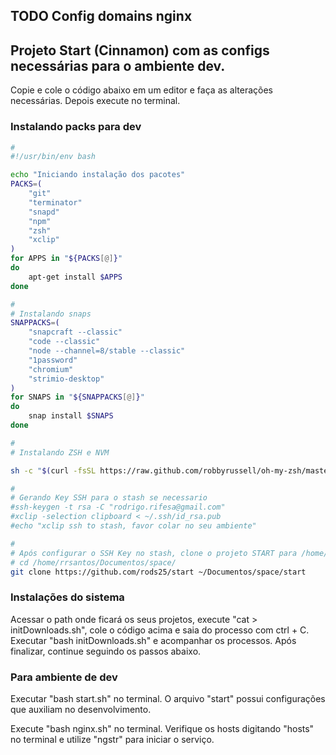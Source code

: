 ## TODO Config domains nginx
## Projeto Start (Cinnamon) com as configs necessárias para o ambiente dev.

Copie e cole o código abaixo em um editor e faça as alterações necessárias. Depois execute no terminal.

### Instalando packs para dev
```sh
#
#!/usr/bin/env bash

echo "Iniciando instalação dos pacotes"
PACKS=( 
    "git"
    "terminator" 
    "snapd" 
    "npm"
    "zsh"
    "xclip"
)
for APPS in "${PACKS[@]}"
do
    apt-get install $APPS
done

#
# Instalando snaps
SNAPPACKS=( 
    "snapcraft --classic" 
    "code --classic" 
    "node --channel=8/stable --classic" 
    "1password"
    "chromium"
    "strimio-desktop"
)
for SNAPS in "${SNAPPACKS[@]}"
do
    snap install $SNAPS
done

#
# Instalando ZSH e NVM

sh -c "$(curl -fsSL https://raw.github.com/robbyrussell/oh-my-zsh/master/tools/install.sh)"

#
# Gerando Key SSH para o stash se necessario
#ssh-keygen -t rsa -C "rodrigo.rifesa@gmail.com"
#xclip -selection clipboard < ~/.ssh/id_rsa.pub
#echo "xclip ssh to stash, favor colar no seu ambiente"

#
# Após configurar o SSH Key no stash, clone o projeto START para /home/rrsantos/Documentos/space/
# cd /home/rrsantos/Documentos/space/
git clone https://github.com/rods25/start ~/Documentos/space/start

```
### Instalações do sistema ###
Acessar o path onde ficará os seus projetos, execute "cat > initDownloads.sh", cole o código acima e saia do processo com ctrl + C.
Executar "bash initDownloads.sh" e acompanhar os processos. Após finalizar, continue seguindo os passos abaixo. 

### Para ambiente de dev ###
Executar "bash start.sh" no terminal.
O arquivo "start" possui configurações que auxiliam no desenvolvimento. 

Execute "bash nginx.sh" no terminal.
Verifique os hosts digitando "hosts" no terminal e utilize "ngstr" para iniciar o serviço.  